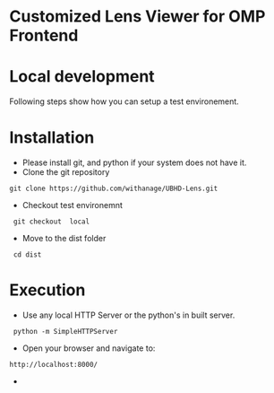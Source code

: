 Customized Lens Viewer for OMP Frontend
========
# Local development
Following steps show how you can setup a test environement.
# Installation
 * Please install git,  and python if your system does not have it.
 * Clone the  git repository
 ```
 git clone https://github.com/withanage/UBHD-Lens.git
 ```
 * Checkout  test environemnt
 ```
  git checkout  local
  ```
 * Move to the dist folder 
 ```
  cd dist
 ```

# Execution
 * Use any local HTTP Server or the python's in built server.
 ```
  python -m SimpleHTTPServer
 ```
 * Open your browser and navigate to:
 ```
 http://localhost:8000/
 ```
 * 
 



